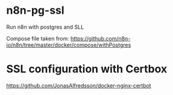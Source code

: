 # n8n-pg-ssl
Run n8n with postgres and SLL 

Compose file taken from: https://github.com/n8n-io/n8n/tree/master/docker/compose/withPostgres


# SSL configuration with Certbox

https://github.com/JonasAlfredsson/docker-nginx-certbot